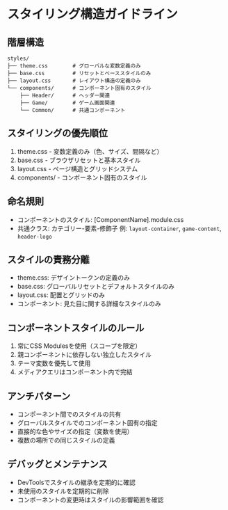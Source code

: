 # スタイリング構造ガイドライン

## 階層構造
```
styles/
├── theme.css        # グローバルな変数定義のみ
├── base.css         # リセットとベーススタイルのみ
├── layout.css       # レイアウト構造の定義のみ
└── components/      # コンポーネント固有のスタイル
    ├── Header/      # ヘッダー関連
    ├── Game/        # ゲーム画面関連
    └── Common/      # 共通コンポーネント

```

## スタイリングの優先順位
1. theme.css - 変数定義のみ（色、サイズ、間隔など）
2. base.css - ブラウザリセットと基本スタイル
3. layout.css - ページ構造とグリッドシステム
4. components/ - コンポーネント固有のスタイル

## 命名規則
- コンポーネントのスタイル: [ComponentName].module.css
- 共通クラス: カテゴリー-要素-修飾子
  例: `layout-container`, `game-content`, `header-logo`

## スタイルの責務分離
- theme.css: デザイントークンの定義のみ
- base.css: グローバルリセットとデフォルトスタイルのみ
- layout.css: 配置とグリッドのみ
- コンポーネント: 見た目に関する詳細なスタイルのみ

## コンポーネントスタイルのルール
1. 常にCSS Modulesを使用（スコープを限定）
2. 親コンポーネントに依存しない独立したスタイル
3. テーマ変数を優先して使用
4. メディアクエリはコンポーネント内で完結

## アンチパターン
- コンポーネント間でのスタイルの共有
- グローバルスタイルでのコンポーネント固有の指定
- 直接的な色やサイズの指定（変数を使用）
- 複数の場所での同じスタイルの定義

## デバッグとメンテナンス
- DevToolsでスタイルの継承を定期的に確認
- 未使用のスタイルを定期的に削除
- コンポーネントの変更時はスタイルの影響範囲を確認
